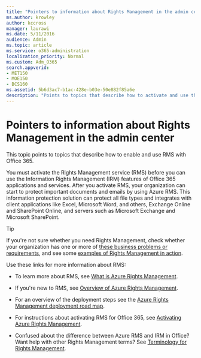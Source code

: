 ```yaml
---
title: "Pointers to information about Rights Management in the admin center"
ms.author: krowley
author: kccross
manager: laurawi
ms.date: 5/11/2016
audience: Admin
ms.topic: article
ms.service: o365-administration
localization_priority: Normal
ms.custom: Adm_O365
search.appverid:
- MET150
- MOE150
- BCS160
ms.assetid: 5b6d3ac7-b1ac-428e-b03e-50e882f85a6e
description: "Points to topics that describe how to activate and use the Rights Management service with Office 365."
---
```


# Pointers to information about Rights Management in the admin center

This topic points to topics that describe how to enable and use RMS with Office 365.
  
You must activate the Rights Management service (RMS) before you can use the Information Rights Management (IRM) features of Office 365 applications and services. After you activate RMS, your organization can start to protect important documents and emails by using Azure RMS. This information protection solution can protect all file types and integrates with client applications like Excel, Microsoft Word, and others, Exchange Online and SharePoint Online, and servers such as Microsoft Exchange and Microsoft SharePoint.
  
> [!TIP]
> If you're not sure whether you need Rights Management, check whether your organization has one or more of [these business problems or requirements](https://docs.microsoft.com/rights-management/understand-explore/azure-rms-problems-it-solves), and see some [examples of Rights Management in action](https://docs.microsoft.com/rights-management/understand-explore/what-admins-users-see). 
  
Use these links for more information about RMS:
  
- To learn more about RMS, see [What is Azure Rights Management](https://docs.microsoft.com/rights-management/understand-explore/what-is-azure-rms).

- If you're new to RMS, see [Overview of Azure Rights Management](https://docs.microsoft.com/rights-management/understand-explore/azure-rights-management).

- For an overview of the deployment steps see the [Azure Rights Management deployment road map](https://docs.microsoft.com/rights-management/plan-design/deployment-roadmap).

- For instructions about activating RMS for Office 365, see [Activating Azure Rights Management](https://technet.microsoft.com/library/jj658941.aspx).

- Confused about the difference between Azure RMS and IRM in Office? Want help with other Rights Management terms? See [Terminology for Rights Management](https://technet.microsoft.com/library/dn595132.aspx).
